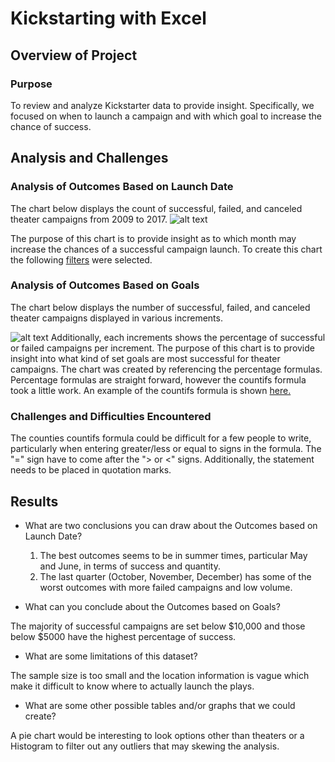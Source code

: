 # **Kickstarting with Excel**

## **Overview of Project**

### **Purpose**
To review and analyze Kickstarter data to provide insight.
Specifically, we focused on when to launch a campaign and with which goal to increase the chance of success.
    
## **Analysis and Challenges**

### **Analysis of Outcomes Based on Launch Date**
The chart below displays the count of successful, failed, and canceled theater campaigns from 2009 to 2017. 
![alt text](https://github.com/kwporras/kickstarter-analysis/blob/d38f7a3e95d0eb7cfcb8c71e23d375cd1be9892b/Theater_Outcomes_vs_Launch.png)

The purpose of this chart is to provide insight as to which month may increase the chances of a successful campaign launch.
To create this chart the following [filters](https://github.com/kwporras/kickstarter-analysis/blob/d38f7a3e95d0eb7cfcb8c71e23d375cd1be9892b/Pivot%20Table%20design%20for%20Theater%20Outcomes%20by%20Launch%20Date.png) were selected.


### **Analysis of Outcomes Based on Goals**
The chart below displays the number of successful, failed, and canceled theater campaigns displayed in various increments.

![alt text](https://github.com/kwporras/kickstarter-analysis/blob/d38f7a3e95d0eb7cfcb8c71e23d375cd1be9892b/Outcomes_vs_goals.png)
Additionally, each increments shows the percentage of successful or failed campaigns per increment.
The purpose of this chart is to provide insight into what kind of set goals are most successful for theater campaigns.
The chart was created by referencing the percentage formulas.
Percentage formulas are straight forward, however the countifs formula took a little work.
An example of the countifs formula is shown [here.](https://github.com/kwporras/kickstarter-analysis/blob/d38f7a3e95d0eb7cfcb8c71e23d375cd1be9892b/Outcomes%20Base%20on%20Goals%20Coutifs%20formula.png)



### **Challenges and Difficulties Encountered**
The counties countifs formula could be difficult for a few people to write, particularly when entering greater/less or equal to signs in the formula. 
The "=" sign have to come after the "> or <" signs. Additionally, the statement needs to be placed in quotation marks.

## **Results**

- What are two conclusions you can draw about the Outcomes based on Launch Date?
  1. The best outcomes seems to be in summer times, particular May and June, in terms of success and quantity.
  2. The last quarter (October, November, December) has some of the worst outcomes with more failed campaigns and low volume. 

- What can you conclude about the Outcomes based on Goals?
   
The majority of successful campaigns are set below $10,000 and those below $5000 have the highest percentage of success. 
- What are some limitations of this dataset?
  
The sample size is too small and the location information is vague which make it difficult to know where to actually launch the plays. 
- What are some other possible tables and/or graphs that we could create?
  
A pie chart would be interesting to look options other than theaters or a Histogram to filter out any outliers that may skewing the analysis.
